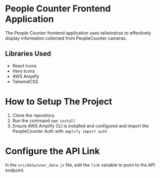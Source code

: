 # People Counter Frontend Application

The People Counter frontend application uses tailwindcss to effectively display information collected from PeopleCounter cameras.

## Libraries Used

- React Icons
- Hero Icons
- AWS Amplify
- TailwindCSS

# How to Setup The Project

1. Clone the repository.
2. Run the command ```npm install```
3. Ensure AWS Amplify CLI is installed and configured and import the PeopleCounter Auth with ```amplify import auth```

# Configure the API Link
In the ```src/data/user_data.js``` file, edit the ```link``` variable to point to the API endpoint.